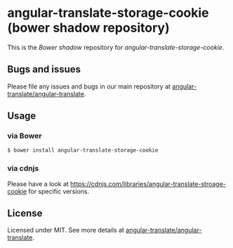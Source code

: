 # angular-translate-storage-cookie (bower shadow repository)

This is the _Bower shadow_ repository for *angular-translate-storage-cookie*.

## Bugs and issues

Please file any issues and bugs in our main repository at [angular-translate/angular-translate](https://github.com/angular-translate/angular-translate/issues).

## Usage

### via Bower

```bash
$ bower install angular-translate-storage-cookie
```

### via cdnjs

Please have a look at https://cdnjs.com/libraries/angular-translate-stroage-cookie for specific versions.

## License

Licensed under MIT. See more details at [angular-translate/angular-translate](https://github.com/angular-translate/angular-translate).
